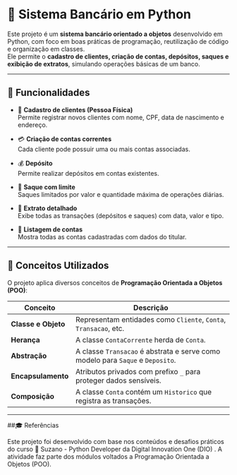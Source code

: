 # 🏦 Sistema Bancário em Python

Este projeto é um **sistema bancário orientado a objetos** desenvolvido em Python, com foco em boas práticas de programação, reutilização de código e organização em classes.  
Ele permite o **cadastro de clientes, criação de contas, depósitos, saques e exibição de extratos**, simulando operações básicas de um banco.

---

## 🚀 Funcionalidades

- 👤 **Cadastro de clientes (Pessoa Física)**  
  Permite registrar novos clientes com nome, CPF, data de nascimento e endereço.

- 💳 **Criação de contas correntes**  
  Cada cliente pode possuir uma ou mais contas associadas.

- 💰 **Depósito**  
  Permite realizar depósitos em contas existentes.

- 💸 **Saque com limite**  
  Saques limitados por valor e quantidade máxima de operações diárias.

- 📜 **Extrato detalhado**  
  Exibe todas as transações (depósitos e saques) com data, valor e tipo.

- 📄 **Listagem de contas**  
  Mostra todas as contas cadastradas com dados do titular.

---

## 🧠 Conceitos Utilizados

O projeto aplica diversos conceitos de **Programação Orientada a Objetos (POO)**:

| Conceito | Descrição |
|-----------|------------|
| **Classe e Objeto** | Representam entidades como `Cliente`, `Conta`, `Transacao`, etc. |
| **Herança** | A classe `ContaCorrente` herda de `Conta`. |
| **Abstração** | A classe `Transacao` é abstrata e serve como modelo para `Saque` e `Deposito`. |
| **Encapsulamento** | Atributos privados com prefixo `_` para proteger dados sensíveis. |
| **Composição** | A classe `Conta` contém um `Historico` que registra as transações. |

---

##🎓 Referências

Este projeto foi desenvolvido com base nos conteúdos e desafios práticos do curso 📘 Suzano - Python Developer
 da Digital Innovation One (DIO)
.
A atividade faz parte dos módulos voltados a Programação Orientada a Objetos (POO).
